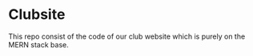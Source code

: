 # Clubsite
This repo consist of the code of our club website which is purely on the MERN stack base.
